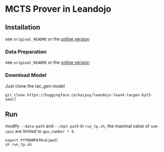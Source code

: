 # MCTS Prover in Leandojo

## Installation
see `original_README` or the [online version](https://github.com/lean-dojo/ReProver?tab=readme-ov-file#requirements)

### Data Preparation
see `original_README` or the [online version](https://github.com/lean-dojo/ReProver?tab=readme-ov-file#requirements)

### Download Model
Just clone the tac_gen model
```
git clone https://huggingface.co/kaiyuy/leandojo-lean4-tacgen-byt5-small
```


## Run
modify `--data-path` and `--ckpt-path` in `run_tp.sh`, the maximal value of `num-cpus` are limited to `gpu_number * 4`.
```
export PYTHONPATH=$(pwd)
sh run_tp.sh
```